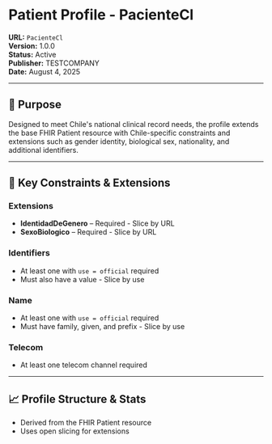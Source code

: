 # Patient Profile - PacienteCl

**URL:** `PacienteCl`  
**Version:** 1.0.0  
**Status:** Active  
**Publisher:** TESTCOMPANY  
**Date:** August 4, 2025

---

## 📝 Purpose

Designed to meet Chile's national clinical record needs, the profile extends the base FHIR Patient resource with Chile-specific constraints and extensions such as gender identity, biological sex, nationality, and additional identifiers.

---

## 📌 Key Constraints & Extensions

### Extensions
- **IdentidadDeGenero** – Required - Slice by URL
- **SexoBiologico** – Required - Slice by URL

### Identifiers
- At least one with `use = official` required
- Must also have a value - Slice by use

### Name
- At least one with `use = official` required
- Must have family, given, and prefix - Slice by use

### Telecom
- At least one telecom channel required

---

## 📈 Profile Structure & Stats

- Derived from the FHIR Patient resource
- Uses open slicing for extensions
